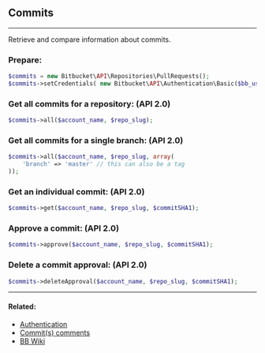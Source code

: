 ## Commits

----
Retrieve and compare information about commits.

### Prepare:
```php
$commits = new Bitbucket\API\Repositories\PullRequests();
$commits->setCredentials( new Bitbucket\API\Authentication\Basic($bb_user, $bb_pass) );
```

### Get all commits for a repository: (API 2.0)
```php
$commits->all($account_name, $repo_slug);
```

### Get all commits for a single branch: (API 2.0)
```php
$commits->all($account_name, $repo_slug, array(
    'branch' => 'master' // this can also be a tag
));
```

### Get an individual commit: (API 2.0)
```php
$commits->get($account_name, $repo_slug, $commitSHA1);
```

### Approve a commit: (API 2.0)
```php
$commits->approve($account_name, $repo_slug, $commitSHA1);
```

### Delete a commit approval: (API 2.0)
```php
$commits->deleteApproval($account_name, $repo_slug, $commitSHA1);
```

----

#### Related:
  * [Authentication](../authentication.md)
  * [Commit(s) comments](commits/comments.md)
  * [BB Wiki](https://confluence.atlassian.com/x/doA7Fw)
